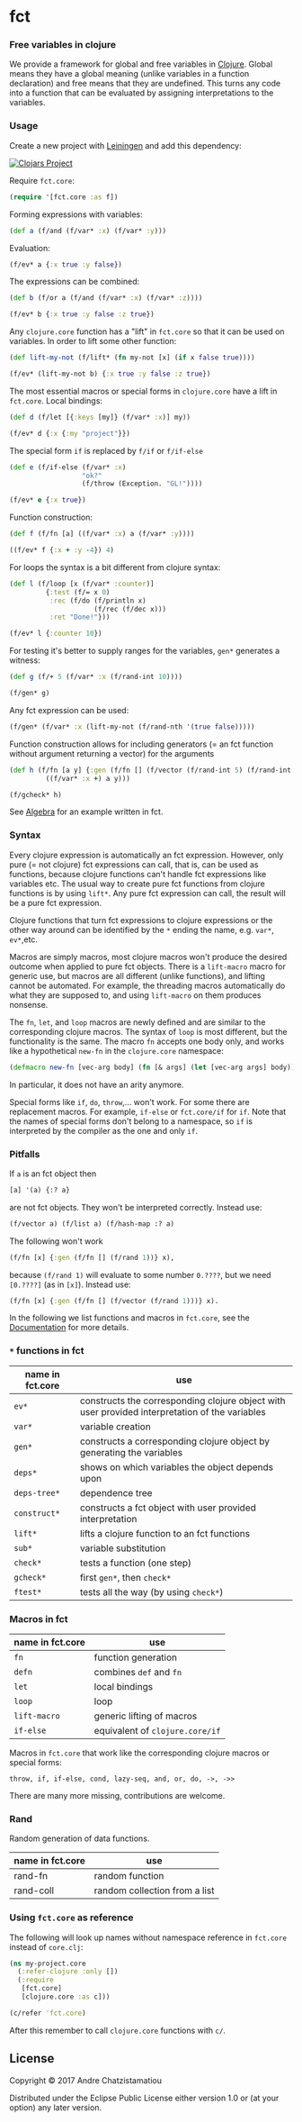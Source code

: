 # fct

### Free variables in clojure

We provide a framework for global and free variables in [Clojure](http://clojure.org). Global means they have a global meaning (unlike variables in a function declaration) and free means that they are undefined. This turns any code into a function that can be evaluated by assigning interpretations to the variables.


### Usage

Create a new project with [Leiningen](http://leiningen.org) and add this dependency:

[![Clojars Project](https://img.shields.io/clojars/v/fct.svg)](https://clojars.org/fct)

Require `fct.core`:
```clj
(require '[fct.core :as f])
```

Forming expressions with variables:
```clj
(def a (f/and (f/var* :x) (f/var* :y)))
```

Evaluation:
```clj
(f/ev* a {:x true :y false})
```

The expressions can be combined:
```clj
(def b (f/or a (f/and (f/var* :x) (f/var* :z))))

(f/ev* b {:x true :y false :z true})
```

Any `clojure.core` function has a "lift" in `fct.core` so that it can be used on variables. In order to lift some other function:
```clj
(def lift-my-not (f/lift* (fn my-not [x] (if x false true))))

(f/ev* (lift-my-not b) {:x true :y false :z true})
```

The most essential macros or special forms in `clojure.core` have a lift in `fct.core`.
Local bindings:
```clj
(def d (f/let [{:keys [my]} (f/var* :x)] my))

(f/ev* d {:x {:my "project"}})
```
The special form `if` is replaced by `f/if` or `f/if-else`
```clj
(def e (f/if-else (f/var* :x)
                  "ok?"
                  (f/throw (Exception. "GL!"))))

(f/ev* e {:x true})
```
Function construction:
```clj
(def f (f/fn [a] ((f/var* :x) a (f/var* :y))))

((f/ev* f {:x + :y -4}) 4)
```
For loops the syntax is a bit different from clojure syntax:
```clj
(def l (f/loop [x (f/var* :counter)]
         {:test (f/= x 0)
          :rec (f/do (f/println x)
                     (f/rec (f/dec x)))
          :ret "Done!"}))

(f/ev* l {:counter 10})
```
For testing it's better to supply ranges for the variables, `gen*` generates a witness:
```clj
(def g (f/+ 5 (f/var* :x (f/rand-int 10))))

(f/gen* g)
```
Any fct expression can be used:
```clj
(f/gen* (f/var* :x (lift-my-not (f/rand-nth '(true false)))))
```
Function construction allows for including generators (= an fct function without argument returning a vector) for the arguments
```clj
(def h (f/fn [a y] {:gen (f/fn [] (f/vector (f/rand-int 5) (f/rand-int 5)))}
         ((f/var* :x +) a y)))

(f/gcheck* h)
```

See [Algebra](https://github.com/achatz64/example-fct-algebra) for an example written in fct.

### Syntax

Every clojure expression is automatically an fct expression. However, only pure (= not clojure) fct expressions can call, that is, can be used as functions, because clojure functions can't handle fct expressions like variables etc. The usual way to create pure fct functions from clojure functions is by using `lift*`. Any pure fct expression can call, the result will be a pure fct expression.  

Clojure functions that turn fct expressions to clojure expressions or the other way around can be identified by the `*` ending the name, e.g. `var*`, `ev*`,etc.

Macros are simply macros, most clojure macros won't produce the desired outcome when applied to pure fct objects. There is a `lift-macro` macro for generic use, but macros are all different (unlike functions), and lifting cannot be automated. For example, the threading macros automatically do what they are supposed to, and using `lift-macro` on them produces nonsense.

The `fn`, `let`, and `loop` macros are newly defined and are similar to the corresponding clojure macros. The syntax of `loop` is most different, but the functionality is the same. The macro `fn` accepts one body only, and works like a hypothetical `new-fn` in the `clojure.core` namespace:  
```clj
(defmacro new-fn [vec-arg body] (fn [& args] (let [vec-arg args] body)))
```          
In particular, it does not have an arity anymore.

Special forms like `if`, `do`, `throw`,... won't work. For some there are replacement macros. For example, `if-else` or `fct.core/if` for `if`. Note that the names of special forms don't belong to a namespace, so `if` is interpreted by the compiler as the one and only `if`.  

### Pitfalls
If `a` is an fct object then
```clj
[a] '(a) {:? a}
```
are not fct objects. They won't be interpreted correctly. Instead use:
```clj
(f/vector a) (f/list a) (f/hash-map :? a)
```

The following won't work
```clj
(f/fn [x] {:gen (f/fn [] (f/rand 1))} x),
```
because `(f/rand 1)` will evaluate to some number `0.????`, but we need `[0.????]` (as in `[x]`). Instead use:
```clj
(f/fn [x] {:gen (f/fn [] (f/vector (f/rand 1)))} x).
```

In the following we list functions and macros in `fct.core`, see the [Documentation](https://github.com/achatz64/fct/blob/master/doc/documentation.md) for more details.

### `*` functions in fct
name in fct.core | use
-----|------
 `ev*` | constructs the corresponding clojure object with user provided  interpretation of the variables
 `var*` | variable creation
 `gen*` | constructs a corresponding clojure object by generating the variables
 `deps*` | shows on which variables the object depends upon
 `deps-tree*` | dependence tree
 `construct*` | constructs a fct object with user provided interpretation
 `lift*` | lifts a clojure function to an fct functions
 `sub*` | variable substitution
`check*` | tests a function (one step)
`gcheck*` | first `gen*`, then `check*`
`ftest*` | tests all the way (by using `check*`)


### Macros in fct
name in fct.core| use
----------------| --------
`fn`  | function generation
`defn` | combines `def` and `fn`
`let` | local bindings
`loop` | loop
`lift-macro` | generic lifting of macros  
`if-else` | equivalent of `clojure.core/if`

Macros in `fct.core` that work like the corresponding clojure macros or special forms:
```
throw, if, if-else, cond, lazy-seq, and, or, do, ->, ->>
```
There are many more missing, contributions are welcome.

### Rand
Random generation of data functions.

name in fct.core | use
-----------------|-------
rand-fn  | random function
rand-coll | random collection from a list

### Using `fct.core` as reference
The following will look up names without namespace reference in `fct.core` instead of `core.clj`:
```clj
(ns my-project.core
  (:refer-clojure :only [])
  (:require
   [fct.core]
   [clojure.core :as c]))

(c/refer 'fct.core)
```
After this remember to call `clojure.core` functions with `c/`. 

## License

Copyright © 2017 Andre Chatzistamatiou

Distributed under the Eclipse Public License either version 1.0 or (at
your option) any later version.
